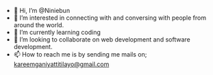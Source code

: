 - 👋 Hi, I’m @Niniebun
- 👀 I’m interested in connecting with and conversing with people from around the world. 
- 🌱 I’m currently learning coding 
- 💞️ I’m looking to collaborate on web development and software development.
- 📫 How to reach me is by sending me mails on; kareemganiyattitilayo@gmail.com

<!---
Niniebun/Niniebun is a ✨ special ✨ repository because its `README.md` (this file) appears on your GitHub profile.
You can click the Preview link to take a look at your changes.
--->
